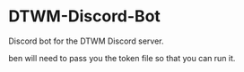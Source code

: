 # DTWM-Discord-Bot
Discord bot for the DTWM Discord server.

ben will need to pass you the token file so that you can run it.
